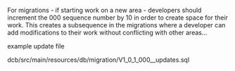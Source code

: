

For migrations - if starting work on a new area - developers should increment the 000 sequence number by 10 in order to create space for their work.
This creates a subsequence in the migrations where a developer can add modifications to their work without conflicting with other areas...



example update file


dcb/src/main/resources/db/migration/V1_0_1_000__updates.sql
